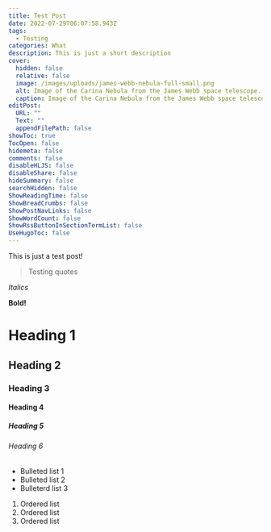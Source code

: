 ```yaml
---
title: Test Post
date: 2022-07-29T06:07:58.943Z
tags:
  - Testing
categories: What
description: This is just a short description
cover:
  hidden: false
  relative: false
  image: /images/uploads/james-webb-nebula-full-small.png
  alt: Image of the Carina Nebula from the James Webb space telescope.
  caption: Image of the Carina Nebula from the James Webb space telescope.
editPost:
  URL: ""
  Text: ""
  appendFilePath: false
showToc: true
TocOpen: false
hidemeta: false
comments: false
disableHLJS: false
disableShare: false
hideSummary: false
searchHidden: false
ShowReadingTime: false
ShowBreadCrumbs: false
ShowPostNavLinks: false
ShowWordCount: false
ShowRssButtonInSectionTermList: false
UseHugoToc: false
---
```

This is just a test post!

> Testing quotes

*Italics*

**Bold!**

# **Heading 1**

## Heading 2

### Heading 3

#### Heading 4

##### Heading 5

###### Heading 6

* Bulleted list 1
* Bulleted list 2
* Bulleterd list 3

1. Ordered list
2. Ordered list
3. Ordered list